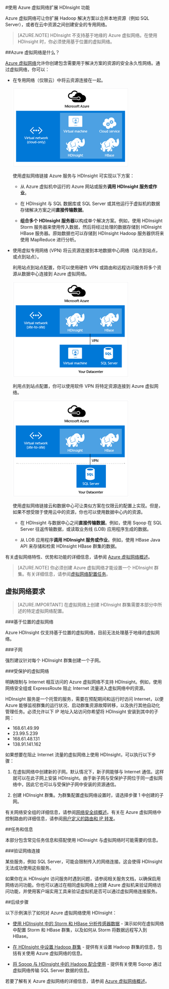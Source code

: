 <properties
	pageTitle="使用虚拟网络扩展 HDInsight | Azure"  
	description="了解如何使用 Azure 虚拟网络将 HDInsight 连接到其他云资源或者你数据中心内的资源"
	services="hdinsight"
	documentationCenter=""
	authors="Blackmist"
	manager="paulettm"
	editor="cgronlun"/>

<tags
	ms.service="hdinsight"
	ms.date="03/22/2016"
	wacn.date="05/23/2016"/>


#使用 Azure 虚拟网络扩展 HDInsight 功能

Azure 虚拟网络可让你扩展 Hadoop 解决方案以合并本地资源（例如 SQL Server），或者在云中资源之间创建安全的专用网络。

> [AZURE.NOTE] HDInsight 不支持基于地缘的 Azure 虚拟网络。在使用 HDInsight 时，你必须使用基于位置的虚拟网络。


##<a id="whatis"></a>Azure 虚拟网络是什么？

[Azure 虚拟网络](/documentation/services/networking/)允许你创建包含需要用于解决方案的资源的安全永久性网络。通过虚拟网络，你可以：

* 在专用网络（仅限云）中将云资源连接在一起。

	![仅限云配置示意图](./media/hdinsight-extend-hadoop-virtual-network/cloud-only.png)

	使用虚拟网络链接 Azure 服务与 HDInsight 可实现以下方案：

	* 从 Azure 虚拟机中运行的 Azure 网站或服务**调用 HDInsight 服务或作业**。

	* 在 HDInsight 与 SQL 数据库或 SQL Server 或其他运行于虚拟机的数据存储解决方案之间**直接传输数据**。

	* **组合多个 HDInsight 服务器**以构成单个解决方案。例如，使用 HDInsight Storm 服务器来使用传入数据，然后将经过处理的数据存储到 HDInsight HBase 服务器。原始数据也可以存储到 HDInsight Hadoop 服务器供将来使用 MapReduce 进行分析。

* 使用虚拟专用网络 (VPN) 将云资源连接到本地数据中心网络（站点到站点，或点到站点）。

	利用站点到站点配置，你可以使用硬件 VPN 或路由和远程访问服务将多个资源从数据中心连接到 Azure 虚拟网络。

	![站点到站点配置示意图](./media/hdinsight-extend-hadoop-virtual-network/site-to-site.png)

	利用点到站点配置，你可以使用软件 VPN 将特定资源连接到 Azure 虚拟网络。

	![点到站点配置示意图](./media/hdinsight-extend-hadoop-virtual-network/point-to-site.png)

	使用虚拟网络链接云和数据中心可让类似方案在仅限云的配置上实现。但是，如果不想受限于使用云中的资源，你也可以使用数据中心内的资源。

	* 在 HDInsight 与数据中心之间**直接传输数据**。例如，使用 Sqoop 在 SQL Server 往返传输数据，或读取业务线 (LOB) 应用程序生成的数据。

	* 从 LOB 应用程序**调用 HDInsight 服务或作业**。例如，使用 HBase Java API 来存储和检索 HDInsight HBase 群集的数据。

有关虚拟网络特性、优势和功能的详细信息，请参阅 [Azure 虚拟网络概述](/documentation/articles/virtual-networks-overview)。

> [AZURE.NOTE] 你必须创建 Azure 虚拟网络才能设置一个 HDInsight 群集。有关详细信息，请参阅[虚拟网络配置任务](/documentation/services/networking/)。

## 虚拟网络要求

> [AZURE.IMPORTANT] 在虚拟网络上创建 HDInsight 群集需要本部分中所述的特定虚拟网络配置。

###基于位置的虚拟网络

Azure HDInsight 仅支持基于位置的虚拟网络，目前无法处理基于地缘的虚拟网络。

###子网

强烈建议针对每个 HDInsight 群集创建一个子网。

###受保护的虚拟网络

明确限制与 Internet 相互访问的 Azure 虚拟网络不支持 HDInsight。例如，使用网络安全组或 ExpressRoute 阻止 Internet 流量进入虚拟网络中的资源。

HDInsight 服务是一个托管的服务，需要在预配期间和运行时访问 Internet，以便 Azure 能够监视群集的运行状况、启动群集资源故障转移，以及执行其他自动化管理任务。必须允许以下 IP 地址入站访问你希望将 HDInsight 安装到其中的子网：

* 168\.61.49.99
* 23\.99.5.239
* 168\.61.48.131
* 138\.91.141.162

如果想要在阻止 Internet 流量的虚拟网络上使用 HDInsight，可以执行以下步骤：

1. 在虚拟网络中创建新的子网。默认情况下，新子网能够与 Internet 通信。这样就可以在此子网上安装 HDInsight。由于新子网与受保护子网位于同一虚拟网络中，因此它也可以与受保护子网中安装的资源通信。

2. 创建 HDInsight 群集。为群集配置虚拟网络设置时，请选择步骤 1 中创建的子网。

有关网络安全组的详细信息，请参阅[网络安全组概述](/documentation/articles/virtual-networks-nsg)。有关在 Azure 虚拟网络中控制路由的详细信息，请参阅[用户定义的路由和 IP 转发](/documentation/articles/virtual-networks-udr-overview)。

##<a id="tasks"></a>任务和信息

本部分包含常见任务信息和搭配使用 HDInsight 与虚拟网络时可能需要的信息。

###验证网络连接

某些服务，例如 SQL Server，可能会限制传入的网络连接。这会使得 HDInsight 无法成功使用这些服务。

如果你在从 HDInsight 访问服务时遇到问题，请参阅相关服务文档，以确保启用网络访问功能。你也可以通过在相同虚拟网络上创建 Azure 虚拟机来验证网络访问功能，并使用客户端实用工具来验证虚拟机是否可以通过虚拟网络连接服务。

##<a id="nextsteps"></a>后续步骤

以下示例演示了如何对 Azure 虚拟网络使用 HDInsight：

* [使用 HDInsight 中的 Storm 和 HBase 分析传感器数据](/documentation/articles/hdinsight-storm-sensor-data-analysis) - 演示如何在虚拟网络中配置 Storm 和 HBase 群集，以及如何从 Storm 将数据远程写入到 HBase。

* [在 HDInsight 中设置 Hadoop 群集](/documentation/articles/hdinsight-provision-clusters-v1) - 提供有关设置 Hadoop 群集的信息，包括有关使用 Azure 虚拟网络的信息。

* [将 Sqoop 与 HDinsight 中的 Hadoop 配合使用](/documentation/articles/hdinsight-use-sqoop) - 提供有关使用 Sqoop 通过虚拟网络传输 SQL Server 数据的信息。

若要了解有关 Azure 虚拟网络的详细信息，请参阅 [Azure 虚拟网络概述](/documentation/articles/virtual-networks-overview)。

<!---HONumber=Mooncake_0516_2016-->